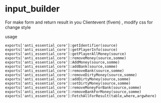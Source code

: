 # input_builder
For make form and return result in you Clientevent (fivem) , modify css for change style


usage

    exports['anti_essential_core']:getIdentifier(source)
    exports['anti_essential_core']:getPlayerInfo(source)
    exports['anti_essential_core']:getPlayerAllMoney(source)
    exports['anti_essential_core']:removeMoney(source,somme)
    exports['anti_essential_core']:AddMoney(source,somme)
    exports['anti_essential_core']:addBank(source,somme)
    exports['anti_essential_core']:removeBank(source,somme)
    exports['anti_essential_core']:removeDirtyMoney(source,somme)
    exports['anti_essential_core']:addDirtyMoney(source,somme)
    exports['anti_essential_core']:setDirtyMoney(source,somme)
    exports['anti_essential_core']:removeMoneyForBank(source,somme)
    exports['anti_essential_core']:removeBankForMoney(source,somme)
    exports['anti_essential_core']:FetchAllForResult(table,where,argwhere)
